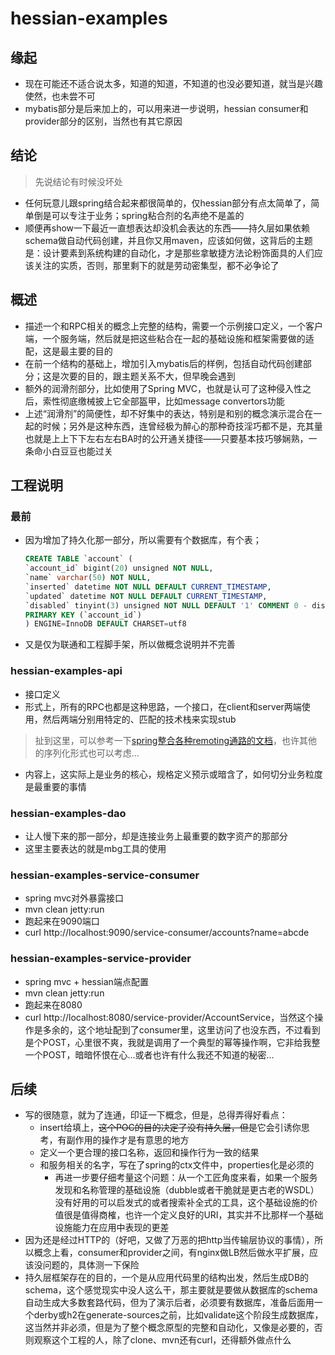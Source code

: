 # hessian-examples

## 缘起

* 现在可能还不适合说太多，知道的知道，不知道的也没必要知道，就当是兴趣使然，也未尝不可
* mybatis部分是后来加上的，可以用来进一步说明，hessian consumer和provider部分的区别，当然也有其它原因

## 结论

> 先说结论有时候没坏处

* 任何玩意儿跟spring结合起来都很简单的，仅hessian部分有点太简单了，简单倒是可以专注于业务；spring粘合剂的名声绝不是盖的
* 顺便再show一下最近一直想表达却没机会表达的东西——持久层如果依赖schema做自动代码创建，并且你又用maven，应该如何做，这背后的主题是：设计要素到系统构建的自动化，才是那些拿敏捷方法论粉饰面具的人们应该关注的实质，否则，那里剩下的就是劳动密集型，都不必争论了

## 概述

* 描述一个和RPC相关的概念上完整的结构，需要一个示例接口定义，一个客户端，一个服务端，然后就是把这些粘合在一起的基础设施和框架需要做的适配，这是最主要的目的
* 在前一个结构的基础上，增加引入mybatis后的样例，包括自动代码创建部分；这是次要的目的，跟主题关系不大，但早晚会遇到
* 额外的润滑剂部分，比如使用了Spring MVC，也就是认可了这种侵入性之后，索性彻底缴械披上它全部盔甲，比如message convertors功能
* 上述“润滑剂”的简便性，却不好集中的表达，特别是和别的概念演示混合在一起的时候；另外是这种东西，连曾经极为醉心的那种奇技淫巧都不是，充其量也就是上上下下左右左右BA时的公开通关捷径——只要基本技巧够娴熟，一条命小白豆豆也能过关

## 工程说明

### 最前

* 因为增加了持久化那一部分，所以需要有个数据库，有个表；
  ```sql
  CREATE TABLE `account` (  
  `account_id` bigint(20) unsigned NOT NULL,
  `name` varchar(50) NOT NULL,
  `inserted` datetime NOT NULL DEFAULT CURRENT_TIMESTAMP,
  `updated` datetime NOT NULL DEFAULT CURRENT_TIMESTAMP,
  `disabled` tinyint(3) unsigned NOT NULL DEFAULT '1' COMMENT 0 - disabled 1 - enabled,
  PRIMARY KEY (`account_id`)
  ) ENGINE=InnoDB DEFAULT CHARSET=utf8
  ```

* 又是仅为联通和工程脚手架，所以做概念说明并不完善

### hessian-examples-api

* 接口定义
* 形式上，所有的RPC也都是这种思路，一个接口，在client和server两端使用，然后两端分别用特定的、匹配的技术栈来实现stub

> 扯到这里，可以参考一下[spring整合各种remoting通路的文档](http://docs.spring.io/spring/docs/current/spring-framework-reference/html/remoting.html)，也许其他的序列化形式也可以考虑...

* 内容上，这实际上是业务的核心，规格定义预示或暗含了，如何切分业务粒度是最重要的事情

### hessian-examples-dao

* 让人慢下来的那一部分，却是连接业务上最重要的数字资产的那部分
* 这里主要表达的就是mbg工具的使用

### hessian-examples-service-consumer

* spring mvc对外暴露接口
* mvn clean jetty:run 
* 跑起来在9090端口
* curl http://localhost:9090/service-consumer/accounts?name=abcde

### hessian-examples-service-provider

* spring mvc + hessian端点配置
* mvn clean jetty:run
* 跑起来在8080
* curl http://localhost:8080/service-provider/AccountService，当然这个操作是多余的，这个地址配到了consumer里，这里访问了也没东西，不过看到是个POST，心里很不爽，我就是调用了一个典型的幂等操作啊，它非给我整一个POST，暗暗怀恨在心...或者也许有什么我还不知道的秘密...

## 后续

* 写的很随意，就为了连通，印证一下概念，但是，总得弄得好看点：
  * insert给填上，~~这个POC的目的决定了没有持久层，但是~~它会引诱你思考，有副作用的操作才是有意思的地方
  * 定义一个更合理的接口名称，返回和操作行为一致的结果
  * 和服务相关的名字，写在了spring的ctx文件中，properties化是必须的
    * 再进一步要仔细考量这个问题：从一个工匠角度来看，如果一个服务发现和名称管理的基础设施（dubble或者干脆就是更古老的WSDL）没有好用的可以启发式的或者搜索补全式的工具，这个基础设施的价值很是值得商榷，也许一个定义良好的URI，其实并不比那样一个基础设施能力在应用中表现的更差
* 因为还是经过HTTP的（好吧，又做了万恶的把http当传输层协议的事情），所以概念上看，consumer和provider之间，有nginx做LB然后做水平扩展，应该没问题的，具体测一下保险
* 持久层框架存在的目的，一个是从应用代码里的结构出发，然后生成DB的schema，这个感觉现实中没人这么干，那主要就是要做从数据库的schema自动生成大多数套路代码，但为了演示后者，必须要有数据库，准备后面用一个derby或h2在generate-sources之前，比如validate这个阶段生成数据库，这当然并非必须，但是为了整个概念原型的完整和自动化，又像是必要的，否则观察这个工程的人，除了clone、mvn还有curl，还得额外做点什么
